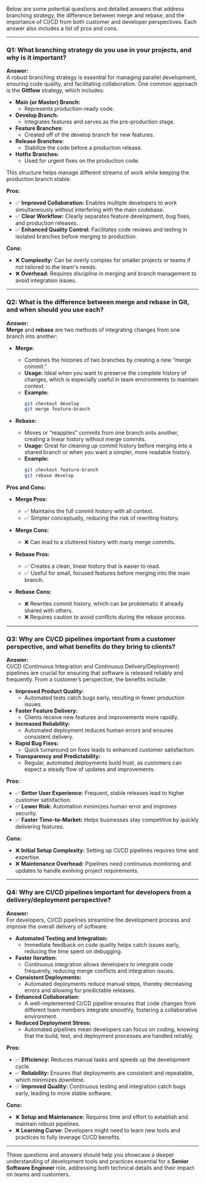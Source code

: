 Below are some potential questions and detailed answers that address branching strategy, the difference between merge and rebase, and the importance of CI/CD from both customer and developer perspectives. Each answer also includes a list of pros and cons.

---

### **Q1: What branching strategy do you use in your projects, and why is it important?**

**Answer:**  
A robust branching strategy is essential for managing parallel development, ensuring code quality, and facilitating collaboration. One common approach is the **Gitflow** strategy, which includes:  

- **Main (or Master) Branch:**  
  - Represents production-ready code.
- **Develop Branch:**  
  - Integrates features and serves as the pre-production stage.
- **Feature Branches:**  
  - Created off of the develop branch for new features.
- **Release Branches:**  
  - Stabilize the code before a production release.
- **Hotfix Branches:**  
  - Used for urgent fixes on the production code.

This structure helps manage different streams of work while keeping the production branch stable.

**Pros:**  
- ✅ **Improved Collaboration:** Enables multiple developers to work simultaneously without interfering with the main codebase.  
- ✅ **Clear Workflow:** Clearly separates feature development, bug fixes, and production releases.  
- ✅ **Enhanced Quality Control:** Facilitates code reviews and testing in isolated branches before merging to production.

**Cons:**  
- ❌ **Complexity:** Can be overly complex for smaller projects or teams if not tailored to the team's needs.  
- ❌ **Overhead:** Requires discipline in merging and branch management to avoid integration issues.

---

### **Q2: What is the difference between merge and rebase in Git, and when should you use each?**

**Answer:**  
**Merge** and **rebase** are two methods of integrating changes from one branch into another:

- **Merge:**  
  - Combines the histories of two branches by creating a new “merge commit.”  
  - **Usage:** Ideal when you want to preserve the complete history of changes, which is especially useful in team environments to maintain context.
  - **Example:**  
    ```bash
    git checkout develop
    git merge feature-branch
    ```
  
- **Rebase:**  
  - Moves or “reapplies” commits from one branch onto another, creating a linear history without merge commits.
  - **Usage:** Great for cleaning up commit history before merging into a shared branch or when you want a simpler, more readable history.
  - **Example:**  
    ```bash
    git checkout feature-branch
    git rebase develop
    ```
  
**Pros and Cons:**

- **Merge Pros:**  
  - ✅ Maintains the full commit history with all context.  
  - ✅ Simpler conceptually, reducing the risk of rewriting history.
  
- **Merge Cons:**  
  - ❌ Can lead to a cluttered history with many merge commits.
  
- **Rebase Pros:**  
  - ✅ Creates a clean, linear history that is easier to read.  
  - ✅ Useful for small, focused features before merging into the main branch.
  
- **Rebase Cons:**  
  - ❌ Rewrites commit history, which can be problematic if already shared with others.  
  - ❌ Requires caution to avoid conflicts during the rebase process.

---

### **Q3: Why are CI/CD pipelines important from a customer perspective, and what benefits do they bring to clients?**

**Answer:**  
CI/CD (Continuous Integration and Continuous Delivery/Deployment) pipelines are crucial for ensuring that software is released reliably and frequently. From a customer’s perspective, the benefits include:

- **Improved Product Quality:**  
  - Automated tests catch bugs early, resulting in fewer production issues.
- **Faster Feature Delivery:**  
  - Clients receive new features and improvements more rapidly.
- **Increased Reliability:**  
  - Automated deployment reduces human errors and ensures consistent delivery.
- **Rapid Bug Fixes:**  
  - Quick turnaround on fixes leads to enhanced customer satisfaction.
- **Transparency and Predictability:**  
  - Regular, automated deployments build trust, as customers can expect a steady flow of updates and improvements.

**Pros:**  
- ✅ **Better User Experience:** Frequent, stable releases lead to higher customer satisfaction.  
- ✅ **Lower Risk:** Automation minimizes human error and improves security.  
- ✅ **Faster Time-to-Market:** Helps businesses stay competitive by quickly delivering features.

**Cons:**  
- ❌ **Initial Setup Complexity:** Setting up CI/CD pipelines requires time and expertise.  
- ❌ **Maintenance Overhead:** Pipelines need continuous monitoring and updates to handle evolving project requirements.

---

### **Q4: Why are CI/CD pipelines important for developers from a delivery/deployment perspective?**

**Answer:**  
For developers, CI/CD pipelines streamline the development process and improve the overall delivery of software:

- **Automated Testing and Integration:**  
  - Immediate feedback on code quality helps catch issues early, reducing the time spent on debugging.
- **Faster Iteration:**  
  - Continuous integration allows developers to integrate code frequently, reducing merge conflicts and integration issues.
- **Consistent Deployments:**  
  - Automated deployments reduce manual steps, thereby decreasing errors and allowing for predictable releases.
- **Enhanced Collaboration:**  
  - A well-implemented CI/CD pipeline ensures that code changes from different team members integrate smoothly, fostering a collaborative environment.
- **Reduced Deployment Stress:**  
  - Automated pipelines mean developers can focus on coding, knowing that the build, test, and deployment processes are handled reliably.

**Pros:**  
- ✅ **Efficiency:** Reduces manual tasks and speeds up the development cycle.  
- ✅ **Reliability:** Ensures that deployments are consistent and repeatable, which minimizes downtime.  
- ✅ **Improved Quality:** Continuous testing and integration catch bugs early, leading to more stable software.

**Cons:**  
- ❌ **Setup and Maintenance:** Requires time and effort to establish and maintain robust pipelines.  
- ❌ **Learning Curve:** Developers might need to learn new tools and practices to fully leverage CI/CD benefits.

---

These questions and answers should help you showcase a deeper understanding of development tools and practices essential for a **Senior Software Engineer** role, addressing both technical details and their impact on teams and customers.